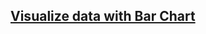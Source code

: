 ## [Visualize data with Bar Chart](https://marcofalotico.github.io/1-Visualize-Data-with-a-Bar-Chart/)